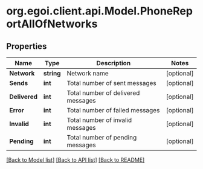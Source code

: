
# org.egoi.client.api.Model.PhoneReportAllOfNetworks

## Properties

Name | Type | Description | Notes
------------ | ------------- | ------------- | -------------
**Network** | **string** | Network name | [optional] 
**Sends** | **int** | Total number of sent messages | [optional] 
**Delivered** | **int** | Total number of delivered messages | [optional] 
**Error** | **int** | Total number of failed messages | [optional] 
**Invalid** | **int** | Total number of invalid messages | [optional] 
**Pending** | **int** | Total number of pending messages | [optional] 

[[Back to Model list]](../README.md#documentation-for-models)
[[Back to API list]](../README.md#documentation-for-api-endpoints)
[[Back to README]](../README.md)

